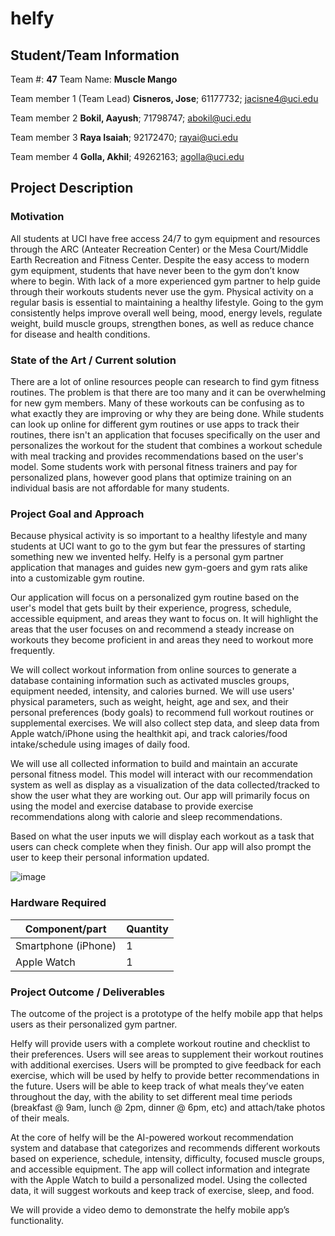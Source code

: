 # helfy #
## Student/Team Information ##

Team #: **47**
Team Name: **Muscle Mango**

Team member 1 (Team Lead)
**Cisneros, Jose**; 61177732; jacisne4@uci.edu

Team member 2
**Bokil, Aayush**; 71798747; abokil@uci.edu

Team member 3
**Raya Isaiah**; 92172470; rayai@uci.edu

Team member 4
**Golla, Akhil**; 49262163; agolla@uci.edu

## Project Description ##
### Motivation ###
All students at UCI have free access 24/7 to gym equipment and resources through the ARC (Anteater Recreation Center) or the Mesa Court/Middle Earth Recreation and Fitness Center. Despite the easy access to modern gym equipment, students that have never been to the gym don’t know where to begin. With lack of a more experienced gym partner to help guide through their workouts students never use the gym. Physical activity on a regular basis is essential to maintaining a healthy lifestyle. Going to the gym consistently helps improve overall well being, mood, energy levels, regulate weight, build muscle groups, strengthen bones, as well as reduce chance for disease and health conditions.

### State of the Art / Current solution ###
There are a lot of online resources people can research to find gym fitness routines. The problem is that there are too many and it can be overwhelming for new gym members. Many of these workouts can be confusing as to what exactly they are improving or why they are being done. While students can look up online for different gym routines or use apps to track their routines, there isn't an application that focuses specifically on the user and personalizes the workout for the student that combines a workout schedule with meal tracking and provides recommendations based on the user's model. Some students work with personal fitness trainers and pay for personalized plans, however good plans that optimize training on an individual basis are not affordable for many students.

### Project Goal and Approach ###
Because physical activity is so important to a healthy lifestyle and many students at UCI want to go to the gym but fear the pressures of starting something new we invented helfy. Helfy is a personal gym partner application that manages and guides new gym-goers and gym rats alike into a customizable gym routine.

Our application will focus on a personalized gym routine based on the user's model that gets built by their experience, progress, schedule, accessible equipment, and areas they want to focus on. It will highlight the areas that the user focuses on and recommend a steady increase on workouts they become proficient in and areas they need to workout more frequently.

We will collect workout information from online sources to generate a database containing information such as activated muscles groups, equipment needed, intensity, and calories burned. We will use users' physical parameters, such as weight, height, age and sex, and their personal preferences (body goals) to recommend full workout routines or supplemental exercises. We will also collect step data, and sleep data from Apple watch/iPhone using the healthkit api, and track calories/food intake/schedule using images of daily food.

We will use all collected information to build and maintain an accurate personal fitness model. This model will interact with our recommendation system as well as display as a visualization of the data collected/tracked to show the user what they are working out. Our app will primarily focus on using the model and exercise database to provide exercise recommendations along with calorie and sleep recommendations.

Based on what the user inputs we will display each workout as a task that users can check complete when they finish. Our app will also prompt the user to keep their personal information updated.

![image](https://user-images.githubusercontent.com/18334520/214644084-89755913-8ea1-47c0-8871-02948eb1e998.png)

### Hardware Required ###
|Component/part|Quantity|
|-|-|
|Smartphone (iPhone)|1|
|Apple Watch|1|

### Project Outcome / Deliverables ###
The outcome of the project is a prototype of the helfy mobile app that helps users as their personalized gym partner. 

Helfy will provide users with a complete workout routine and checklist to their preferences. Users will see areas to supplement their workout routines with additional exercises. Users will be prompted to give feedback for each exercise, which will be used by helfy to provide better recommendations in the future. Users will be able to keep track of what meals they’ve eaten throughout the day, with the ability to set different meal time periods (breakfast @ 9am, lunch @ 2pm, dinner @ 6pm, etc) and attach/take photos of their meals.

At the core of helfy will be the AI-powered workout recommendation system and database that categorizes and recommends different workouts based on experience, schedule, intensity, difficulty, focused muscle groups, and accessible equipment. The app will collect information and integrate with the Apple Watch to build a personalized model. Using the collected data, it will suggest workouts and keep track of exercise, sleep, and food.

We will provide a video demo to demonstrate the helfy mobile app’s functionality.
